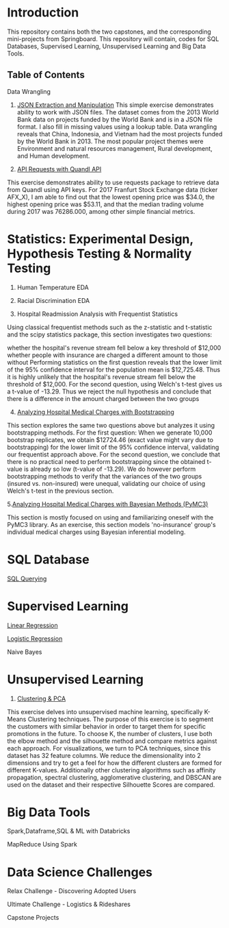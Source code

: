 # Introduction

This repository contains both the two capstones, and the corresponding mini-projects from Springboard. This repository will contain, codes for SQL Databases, Supervised Learning, Unsupervised Learning and Big Data Tools.


## Table of Contents

Data Wrangling

1. [JSON Extraction and Manipulation](https://github.com/dreamtx01/Springboard/blob/master/Folders/Mini-Projects/JSON_Project/sliderule_dsi_json_exercise.ipynb)
This simple exercise demonstrates ability to work with JSON files. The dataset comes from the 2013 World Bank data on projects funded by the World Bank and is in a JSON file format. I also fill in missing values using a lookup table. Data wrangling reveals that China, Indonesia, and Vietnam had the most projects funded by the World Bank in 2013. The most popular project themes were Environment and natural resources management, Rural development, and Human development.

2. [API Requests with Quandl API](https://github.com/dreamtx01/Springboard/blob/master/Folders/Mini-Projects/API/api_data_wrangling_mini_project.ipynb)

This exercise demonstrates ability to use requests package to retrieve data from Quandl using API keys. For 2017 Franfurt Stock Exchange data (ticker AFX_X), I am able to find out that the lowest opening price was $34.0, the highest opening price was $53.11, and that the median trading volume during 2017 was 76286.000, among other simple financial metrics.

# Statistics: Experimental Design, Hypothesis Testing & Normality Testing
1. Human Temperature EDA

2. Racial Discrimination EDA

3. Hospital Readmission Analysis with Frequentist Statistics

Using classical frequentist methods such as the z-statistic and t-statistic and the scipy statistics package, this section investigates two questions:

whether the hospital's revenue stream fell below a key threshold of $12,000
whether people with insurance are charged a different amount to those without Performing statistics on the first question reveals that the lower limit of the 95% confidence interval for the population mean is $12,725.48. Thus it is highly unlikely that the hospital's revenue stream fell below the threshold of $12,000. For the second question, using Welch's t-test gives us a t-value of -13.29. Thus we reject the null hypothesis and conclude that there is a difference in the amount charged between the two groups

4. [Analyzing Hospital Medical Charges with Bootstrapping](https://github.com/dreamtx01/Springboard/blob/master/Folders/Mini-Projects/Statistics/inferential_statistics_2.ipynb)

This section explores the same two questions above but analyzes it using bootstrapping methods. For the first question: When we generate 10,000 bootstrap replicates, we obtain $12724.46 (exact value might vary due to bootstrapping) for the lower limit of the 95% confidence interval, validating our frequentist approach above. For the second question, we conclude that there is no practical need to perform bootstrapping since the obtained t-value is already so low (t-value of -13.29). We do however perform bootstrapping methods to verify that the variances of the two groups (insured vs. non-insured) were unequal, validating our choice of using Welch's t-test in the previous section.

5.[Analyzing Hospital Medical Charges with Bayesian Methods (PyMC3)](https://github.com/dreamtx01/Springboard/blob/master/Folders/Mini-Projects/Statistics/inferential_statistics_3.ipynb)

This section is mostly focused on using and familiarizing oneself with the PyMC3 library. As an exercise, this section models 'no-insurance' group's individual medical charges using Bayesian inferential modeling.

# SQL Database

[SQL Querying](https://github.com/dreamtx01/Springboard/blob/master/Folders/Mini-Projects/SQL/SQL.sql)

# Supervised Learning
[Linear Regression](https://github.com/dreamtx01/Springboard/blob/master/Folders/Mini-Projects/Linear%20Regression/Mini_Project_Linear_Regression.ipynb)

[Logistic Regression](https://github.com/dreamtx01/Springboard/blob/master/Folders/Mini-Projects/Logistic%20Regression/Logistic_Regression_Springboard_Rev1.ipynb)

Naive Bayes

# Unsupervised Learning
1. [Clustering & PCA](https://github.com/dreamtx01/Springboard/blob/master/Folders/Mini-Projects/Clustering/Mini_Project_Clustering.ipynb)

This exercise delves into unsupervised machine learning, specifically K-Means Clustering techniques. The purpose of this exercise is to segment the customers with similar behavior in order to target them for specific promotions in the future. To choose K, the number of clusters, I use both the elbow method and the silhouette method and compare metrics against each approach. For visualizations, we turn to PCA techniques, since this dataset has 32 feature columns. We reduce the dimensionality into 2 dimensions and try to get a feel for how the different clusters are formed for different K-values. Additionally other clustering algorithms such as affinity propagation, spectral clustering, agglomerative clustering, and DBSCAN are used on the dataset and their respective Silhouette Scores are compared.

# Big Data Tools
Spark,Dataframe,SQL & ML with Databricks

MapReduce Using Spark

# Data Science Challenges
Relax Challenge - Discovering Adopted Users

Ultimate Challenge - Logistics & Rideshares


Capstone Projects






